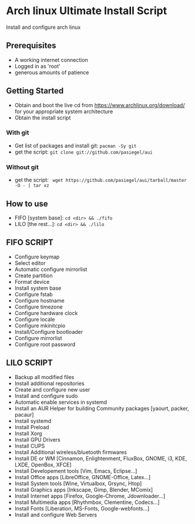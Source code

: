 

# Arch linux Ultimate Install Script

Install and configure arch linux


## Prerequisites

- A working internet connection
- Logged in as 'root'
- generous amounts of patience

## Getting Started
- Obtain and boot the live cd from https://www.archlinux.org/download/ for your appropriate system architecture
- Obtain the install script

### With git
- Get list of packages and install git: `pacman -Sy git`
- get the script: `git clone git://github.com/pasiegel/aui`

### Without git
- get the script: ` wget https://github.com/pasiegel/aui/tarball/master -O - | tar xz`

## How to use
- FIFO [system base]: `cd <dir> && ./fifo`
- LILO [the rest...]: `cd <dir> && ./lilo`

## FIFO SCRIPT
- Configure keymap
- Select editor
- Automatic configure mirrorlist
- Create partition
- Format device
- Install system base
- Configure fstab
- Configure hostname
- Configure timezone
- Configure hardware clock
- Configure locale
- Configure mkinitcpio
- Install/Configure bootloader
- Configure mirrorlist
- Configure root password

## LILO SCRIPT
- Backup all modified files
- Install additional repositories
- Create and configure new user
- Install and configure sudo
- Automatic enable services in systemd
- Install an AUR Helper for building Community packages [yaourt, packer, pacaur]
- Install systemd
- Install Preload
- Install Xorg
- Install GPU Drivers
- Install CUPS
- Install Additional wireless/bluetooth firmwares
- Install DE or WM [Cinnamon, Enlightenment, FluxBox, GNOME, i3, KDE, LXDE, OpenBox, XFCE]
- Install Developement tools [Vim, Emacs, Eclipse...]
- Install Office apps [LibreOffice, GNOME-Office, Latex...]
- Install System tools [Wine, Virtualbox, Grsync, Htop]
- Install Graphics apps [Inkscape, Gimp, Blender, MComix]
- Install Internet apps [Firefox, Google-Chrome, Jdownloader...]
- Install Multimedia apps [Rhythmbox, Clementine, Codecs...]
- Install Fonts [Liberation, MS-Fonts, Google-webfonts...]
- Install and configure Web Servers
